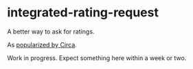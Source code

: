 # integrated-rating-request
A better way to ask for ratings.

As [popularized by Circa](https://medium.com/circa/the-right-way-to-ask-users-to-review-your-app-9a32fd604fca).

Work in progress. Expect something here within a week or two.
